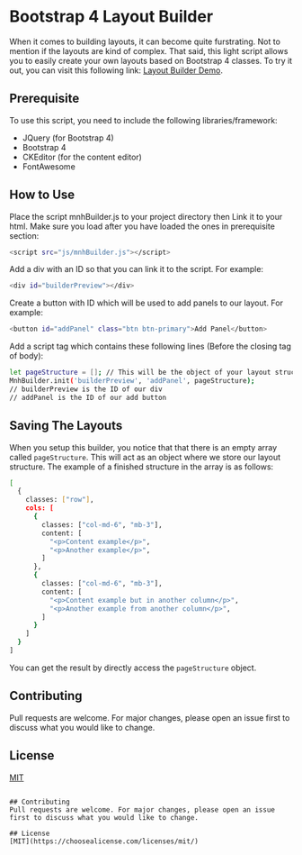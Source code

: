 # Bootstrap 4 Layout Builder
When it comes to building layouts, it can become quite furstrating. Not to mention if the layouts are kind of complex. That said, this light script allows you to easily create your own layouts based on Bootstrap 4 classes. To try it out, you can visit this following link: [Layout Builder Demo](https://mnhjddn.github.io/work.html?code=layout-builder).

## Prerequisite
To use this script, you need to include the following libraries/framework:
- JQuery (for Bootstrap 4)
- Bootstrap 4
- CKEditor (for the content editor)
- FontAwesome

## How to Use
Place the script mnhBuilder.js to your project directory then Link it to your html. Make sure you load after you have loaded the ones in prerequisite section:
```sh
<script src="js/mnhBuilder.js"></script>
```
Add a div with an ID so that you can link it to the script. For example:
```sh
<div id="builderPreview"></div>
```
Create a button with ID which will be used to add panels to our layout. For example:
```sh
<button id="addPanel" class="btn btn-primary">Add Panel</button>
```
Add a script tag which contains these following lines (Before the closing tag of body):
```sh
let pageStructure = []; // This will be the object of your layout structure
MnhBuilder.init('builderPreview', 'addPanel', pageStructure);
// builderPreview is the ID of our div
// addPanel is the ID of our add button
```
## Saving The Layouts
When you setup this builder, you notice that that there is an empty array called `pageStructure`. This will act as an object where we store our layout structure. The example of a finished structure in the array is as follows:
```sh
[
  {
    classes: ["row"],
    cols: [
      {
        classes: ["col-md-6", "mb-3"],
        content: [
          "<p>Content example</p>",
          "<p>Another example</p>",
        ]
      },
      {
        classes: ["col-md-6", "mb-3"],
        content: [
          "<p>Content example but in another column</p>",
          "<p>Another example from another column</p>",
        ]
      }
    ]
  }
]
```
You can get the result by directly access the `pageStructure` object.

## Contributing
Pull requests are welcome. For major changes, please open an issue first to discuss what you would like to change.

## License
[MIT](https://choosealicense.com/licenses/mit/)
```

## Contributing
Pull requests are welcome. For major changes, please open an issue first to discuss what you would like to change.

## License
[MIT](https://choosealicense.com/licenses/mit/)
